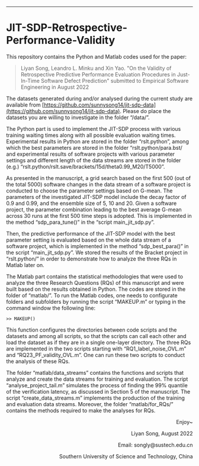 *********************************************
# JIT-SDP-Retrospective-Performance-Validity

This repository contains the Python and Matlab codes used for the paper:

> Liyan Song, Leandro L. Minku and Xin Yao. "On the Validity of Retrospective Predictive Performance Evaluation Procedures in Just-In-Time Software Defect Prediction" submitted to Empirical Software Engineering in August 2022

The datasets generated during and/or analysed during the current study are available from [https://github.com/sunnysong14/jit-sdp-data](https://github.com/sunnysong14/jit-sdp-data). Please do place the datasets you are willing to investigate in the folder “/data/”.

The Python part is used to implement the JIT-SDP process with various training waiting times along with all possible evaluation waiting times. Experimental results in Python are stored in the folder “rslt.python”, among which the best parameters are stored in the folder “rslt.python/para.bst/ and experimental results of software projects with various parameter settings and different length of the data streams are stored in the folder (e.g.) “rslt.python/rslt.save/brackets/15d/theta0.99_M20/T5000”. 

As presented in the manuscript, a grid search based on the first 500 (out of the total 5000) software changes in the data stream of a software project is conducted to choose the parameter settings based on G-mean. The parameters of the investigated JIT-SDP model include the decay factor of 0.9 and 0.99, and the ensemble size of 5, 10 and 20. Given a software project, the parameter combination leading to the best average G-mean across 30 runs at the first 500 time steps is adopted. This is implemented in the method “sdp_para_tune()” in the “script main_jit_sdp.py”. 

Then, the predictive performance of the JIT-SDP model with the best parameter setting is evaluated based on the whole data stream of a software project, which is implemented in the method “sdp_best_para()” in the script “main_jit_sdp.py”. We stored the results of the Bracket project in “rslt.python/” in order to demonstrate how to analyze the three RQs in Matlab later on. 

The Matlab part contains the statistical methodologies that were used to analyze the three Research Questions (RQs) of this manuscript and were built based on the results obtained in Python. The codes are stored in the folder of “matlab/”. To run the Matlab codes, one needs to configurate folders and subfolders by running the script “MAKEUP.m” or typing in the command window the following line:

    >> MAKEUP()

This function configures the directories between code scripts and the datasets and among all scripts, so that the scripts can call each other and load the dataset as if they are in a single one-layer directory. The three RQs are implemented in the two scripts starting with “RQ1_label_noise_OVL.m” and “RQ23_PF_validity_OVL.m”. One can run these two scripts to conduct the analysis of these RQs. 

The folder “matlab/data_streams” contains the functions and scripts that analyze and create the data streams for training and evaluation. The script “analyse_project_tail.m” simulates the process of finding the 99% quantile of the verification latency, as discussed in Section 5 of the manuscript. The script “create_data_streams.m” implements the production of the training and evaluation data streams. Moreover, the folder “matlab/for_RQs/” contains the methods required to make the analyses for RQs. 


<p align="right">Enjoy~</p>
<p align="right">Liyan Song, August 2022</p>
<p align="right">Email: songly@sustech.edu.cn</p>
<p align="right">Southern University of Science and Technology, China</p>



